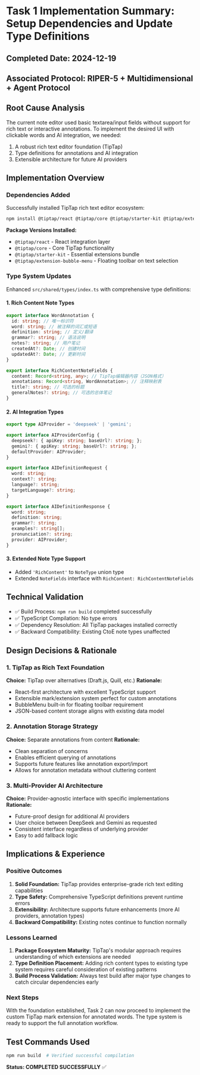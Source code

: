 # Task 1 Implementation Summary: Setup Dependencies and Update Type Definitions

## Completed Date: 2024-12-19
## Associated Protocol: RIPER-5 + Multidimensional + Agent Protocol

## Root Cause Analysis
The current note editor used basic textarea/input fields without support for rich text or interactive annotations. To implement the desired UI with clickable words and AI integration, we needed:
1. A robust rich text editor foundation (TipTap)
2. Type definitions for annotations and AI integration
3. Extensible architecture for future AI providers

## Implementation Overview

### Dependencies Added
Successfully installed TipTap rich text editor ecosystem:
```bash
npm install @tiptap/react @tiptap/core @tiptap/starter-kit @tiptap/extension-bubble-menu
```

**Package Versions Installed:**
- `@tiptap/react` - React integration layer
- `@tiptap/core` - Core TipTap functionality  
- `@tiptap/starter-kit` - Essential extensions bundle
- `@tiptap/extension-bubble-menu` - Floating toolbar on text selection

### Type System Updates
Enhanced `src/shared/types/index.ts` with comprehensive type definitions:

#### 1. Rich Content Note Types
```typescript
export interface WordAnnotation {
  id: string; // 唯一标识符
  word: string; // 被注释的词汇或短语
  definition: string; // 定义/翻译
  grammar?: string; // 语法说明
  notes?: string; // 用户笔记
  createdAt?: Date; // 创建时间
  updatedAt?: Date; // 更新时间
}

export interface RichContentNoteFields {
  content: Record<string, any>; // TipTap编辑器内容（JSON格式）
  annotations: Record<string, WordAnnotation>; // 注释映射表
  title?: string; // 可选的标题
  generalNotes?: string; // 可选的总体笔记
}
```

#### 2. AI Integration Types
```typescript
export type AIProvider = 'deepseek' | 'gemini';

export interface AIProviderConfig {
  deepseek?: { apiKey: string; baseUrl?: string; };
  gemini?: { apiKey: string; baseUrl?: string; };
  defaultProvider: AIProvider;
}

export interface AIDefinitionRequest {
  word: string;
  context?: string;
  language?: string;
  targetLanguage?: string;
}

export interface AIDefinitionResponse {
  word: string;
  definition: string;
  grammar?: string;
  examples?: string[];
  pronunciation?: string;
  provider: AIProvider;
}
```

#### 3. Extended Note Type Support
- Added `'RichContent'` to `NoteType` union type
- Extended `NoteFields` interface with `RichContent: RichContentNoteFields`

## Technical Validation
- ✅ Build Process: `npm run build` completed successfully
- ✅ TypeScript Compilation: No type errors
- ✅ Dependency Resolution: All TipTap packages installed correctly
- ✅ Backward Compatibility: Existing CtoE note types unaffected

## Design Decisions & Rationale

### 1. TipTap as Rich Text Foundation
**Choice:** TipTap over alternatives (Draft.js, Quill, etc.)
**Rationale:** 
- React-first architecture with excellent TypeScript support
- Extensible mark/extension system perfect for custom annotations
- BubbleMenu built-in for floating toolbar requirement
- JSON-based content storage aligns with existing data model

### 2. Annotation Storage Strategy
**Choice:** Separate annotations from content 
**Rationale:**
- Clean separation of concerns
- Enables efficient querying of annotations
- Supports future features like annotation export/import
- Allows for annotation metadata without cluttering content

### 3. Multi-Provider AI Architecture
**Choice:** Provider-agnostic interface with specific implementations
**Rationale:**
- Future-proof design for additional AI providers
- User choice between DeepSeek and Gemini as requested
- Consistent interface regardless of underlying provider
- Easy to add fallback logic

## Implications & Experience

### Positive Outcomes
1. **Solid Foundation:** TipTap provides enterprise-grade rich text editing capabilities
2. **Type Safety:** Comprehensive TypeScript definitions prevent runtime errors
3. **Extensibility:** Architecture supports future enhancements (more AI providers, annotation types)
4. **Backward Compatibility:** Existing notes continue to function normally

### Lessons Learned
1. **Package Ecosystem Maturity:** TipTap's modular approach requires understanding of which extensions are needed
2. **Type Definition Placement:** Adding rich content types to existing type system requires careful consideration of existing patterns
3. **Build Process Validation:** Always test build after major type changes to catch circular dependencies early

### Next Steps
With the foundation established, Task 2 can now proceed to implement the custom TipTap mark extension for annotated words. The type system is ready to support the full annotation workflow.

## Test Commands Used
```bash
npm run build  # Verified successful compilation
```

**Status: COMPLETED SUCCESSFULLY** ✅ 